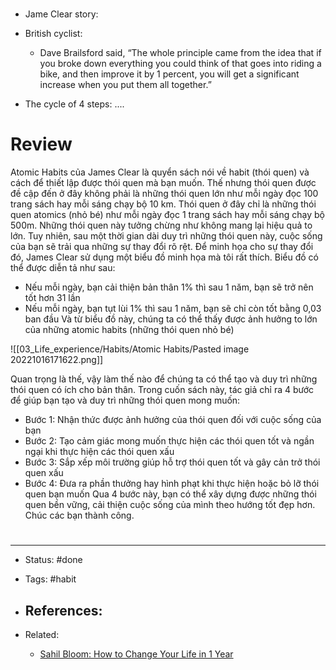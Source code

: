 # 
- Jame Clear story:
- British cyclist:
	- Dave Brailsford said, “The whole principle came from the idea that if you broke down everything you could think of that goes into riding a bike, and then improve it by 1 percent, you will get a significant increase when you put them all together.”

- The cycle of 4 steps: ....

# Review
Atomic Habits của James Clear là quyển sách nói về habit (thói quen) và cách để thiết lập được thói quen mà bạn muốn. Thế nhưng thói quen được đề cập đến ở đây không phải là những thói quen lớn như mỗi ngày đọc 100 trang sách hay mỗi sáng chạy bộ 10 km. Thói quen ở đây chỉ là những thói quen atomics (nhỏ bé) như mỗi ngày đọc 1 trang sách hay mỗi sáng chạy bộ 500m. Những thói quen này tưởng chừng như không mang lại hiệu quả to lớn. Tuy nhiên, sau một thời gian dài duy trì những thói quen này, cuộc sống của bạn sẽ trải qua những sự thay đổi rõ rệt. Để minh họa cho sự thay đổi đó, James Clear sử dụng một biểu đồ minh họa mà tôi rất thích. Biểu đồ có thể được diễn tả như sau:
+ Nếu mỗi ngày, bạn cải thiện bản thân 1% thì sau 1 năm, bạn sẽ trở nên tốt hơn 31 lần
+ Nếu mỗi ngày, bạn tụt lùi 1% thì sau 1 năm, bạn sẽ chỉ còn tốt bằng 0,03 ban đầu
Và từ biểu đồ này, chúng ta có thể thấy được ảnh hưởng to lớn của những atomic habits (những thói quen nhỏ bé)

![[03_Life_experience/Habits/Atomic Habits/Pasted image 20221016171622.png]]

Quan trọng là thế, vậy làm thế nào để chúng ta có thể tạo và duy trì những thói quen có ích cho bản thân. Trong cuốn sách này, tác giả chỉ ra 4 bước để giúp bạn tạo và duy trì những thói quen mong muốn:
+ Bước 1: Nhận thức được ảnh hưởng của thói quen đối với cuộc sống của bạn
+ Bước 2: Tạo cảm giác mong muốn thực hiện các thói quen tốt và ngần ngại khi thực hiện các thói quen xấu
+ Bước 3: Sắp xếp môi trường giúp hỗ trợ thói quen tốt và gây cản trở thói quen xấu
+ Bước 4: Đưa ra phần thưởng hay hình phạt khi thực hiện hoặc bỏ lỡ thói quen bạn muốn
Qua 4 bước này, bạn có thể xây dựng được những thói quen bền vững, cải thiện cuộc sống của mình theo hướng tốt đẹp hơn. Chúc các bạn thành công.











# 

---
- Status: #done

- Tags: #habit 

- References:
	- 

- Related:
	- [Sahil Bloom: How to Change Your Life in 1 Year](https://www.sahilbloom.com/newsletter/how-to-change-your-life-in-1-year)

